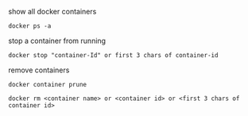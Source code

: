 show all docker containers

```docker ps -a```

stop a container from running

```docker stop "container-Id" or first 3 chars of container-id```

remove containers

```docker container prune```

```docker rm <container name> or <container id> or <first 3 chars of container id>```